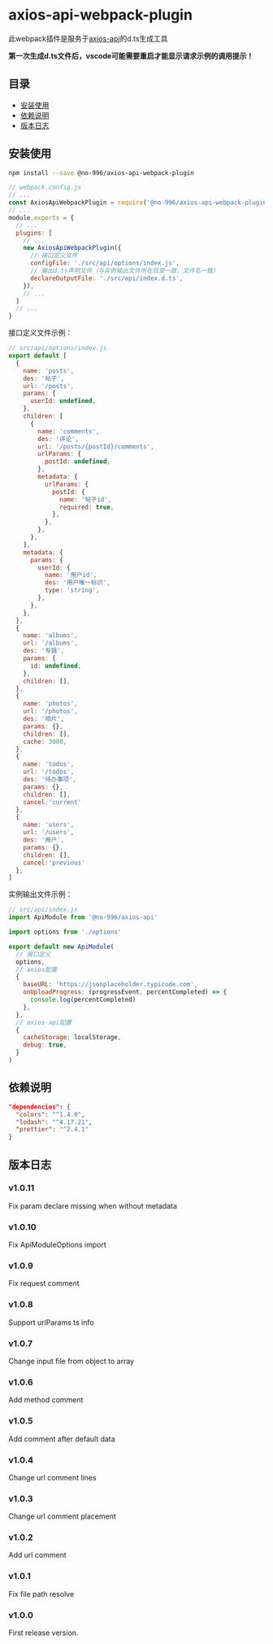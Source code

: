 # axios-api-webpack-plugin

此webpack插件是服务于[axios-api](https://github.com/no-996/axios-api)的d.ts生成工具

**第一次生成d.ts文件后，vscode可能需要重启才能显示请求示例的调用提示！**

## 目录

- [安装使用](#安装使用)
- [依赖说明](#依赖说明)
- [版本日志](#版本日志)

## 安装使用

```bash
npm install --save @no-996/axios-api-webpack-plugin
```

```js
// webpack.config.js
// ...
const AxiosApiWebpackPlugin = require('@no-996/axios-api-webpack-plugin')
// ...
module.exports = {
  // ...
  plugins: [
    // ...
    new AxiosApiWebpackPlugin({
      // 接口定义文件
      configFile: './src/api/options/index.js',
      // 输出d.ts声明文件（与实例输出文件所在目录一致、文件名一致）
      declareOutputFile: './src/api/index.d.ts',
    }),
    // ...
  ]
  // ...
}
```

接口定义文件示例：

```js
// src/api/options/index.js
export default [
  {
    name: 'posts',
    des: '帖子',
    url: '/posts',
    params: {
      userId: undefined,
    },
    children: [
      {
        name: 'comments',
        des: '评论',
        url: '/posts/{postId}/comments',
        urlParams: {
          postId: undefined,
        },
        metadata: {
          urlParams: {
            postId: {
              name: '帖子id',
              required: true,
            },
          },
        },
      },
    ],
    metadata: {
      params: {
        userId: {
          name: '用户id',
          des: '用户唯一标识',
          type: 'string',
        },
      },
    },
  },
  {
    name: 'albums',
    url: '/albums',
    des: '专辑',
    params: {
      id: undefined,
    },
    children: [],
  },
  {
    name: 'photos',
    url: '/photos',
    des: '相片',
    params: {},
    children: [],
    cache: 3000,
  },
  {
    name: 'todos',
    url: '/todos',
    des: '待办事项',
    params: {},
    children: [],
    cancel:'current'
  },
  {
    name: 'users',
    url: '/users',
    des: '用户',
    params: {},
    children: [],
    cancel:'previous'
  },
]
```

实例输出文件示例：

```js
// src/api/index.js
import ApiModule from '@no-996/axios-api'

import options from './options'

export default new ApiModule(
  // 接口定义
  options,
  // axios配置
  {
    baseURL: 'https://jsonplaceholder.typicode.com',
    onUploadProgress: (progressEvent, percentCompleted) => {
      console.log(percentCompleted)
    },
  },
  // axios-api配置
  {
    cacheStorage: localStorage,
    debug: true,
  }
)
```

## 依赖说明

```json
"dependencies": {
  "colors": "^1.4.0",
  "lodash": "^4.17.21",
  "prettier": "^2.4.1"
}
```

## 版本日志

### v1.0.11

Fix param declare missing when without metadata

### v1.0.10

Fix ApiModuleOptions import

### v1.0.9

Fix request comment

### v1.0.8

Support urlParams ts info

### v1.0.7

Change input file from object to array

### v1.0.6

Add method comment

### v1.0.5

Add comment after default data

### v1.0.4

Change url comment lines

### v1.0.3

Change url comment placement

### v1.0.2

Add url comment

### v1.0.1

Fix file path resolve

### v1.0.0

First release version.
